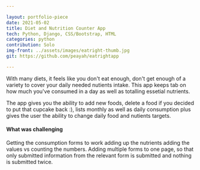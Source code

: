 ```yaml
---

layout: portfolio-piece
date: 2021-05-02
title: Diet and Nutrition Counter App 
tech: Python, Django, CSS/Bootstrap, HTML
categories: python
contribution: Solo
img-front: ../assets/images/eatright-thumb.jpg
git: https://github.com/peayah/eatrightapp

---
```


With many diets, it feels like you don't eat enough, don't get enough of a variety to cover your daily needed nutients intake. This app keeps tab on how much you've consumed in a day as well as totalling essetial nutrients. 

The app gives you the ability to add new foods, delete a food if you decided to put that cupcake back :), lists monthly as well as daily consumption plus gives the user the ability to change daily food and nutients targets.

#### What was challenging
Getting the consumption forms to work adding up the nutrients adding the values vs counting the numbers. Adding multiple forms to one page, so that only submitted information from the relevant form is submitted and nothing is submitted twice.
